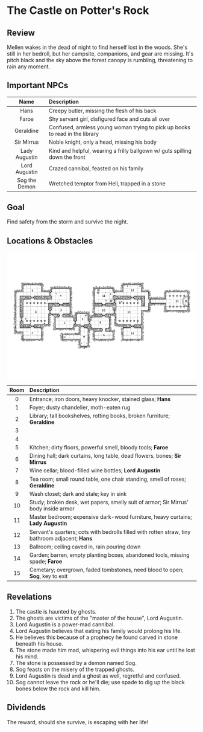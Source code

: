 # The Castle on Potter's Rock

## Review
Mellen wakes in the dead of night to find herself lost in the woods. She's still in her bedroll, but her campsite, companions, and gear are missing. It's pitch black and the sky above the forest canopy is rumbling, threatening to rain any moment.

## Important NPCs
| Name | Description |
|:---:|:--- |
| Hans | Creepy butler, missing the flesh of his back |
| Faroe | Shy servant girl, disfigured face and cuts all over |
| Geraldine | Confused, armless young woman trying to pick up books to read in the library |
| Sir Mirrus | Noble knight, only a head, missing his body |
| Lady Augustin | Kind and helpful, wearing a frilly ballgown w/ guts spilling down the front |
| Lord Augustin | Crazed cannibal, feasted on his family |
| Sog the Demon | Wretched temptor from Hell, trapped in a stone |

## Goal
Find safety from the storm and survive the night.

## Locations & Obstacles
![Gridded map of the castle on Potter's Rock, each room marked with a number.](castleOnPottersRock_new.png)

| Room | Description |
|:---:|:--- |
|  0 | Entrance; iron doors, heavy knocker, stained glass; **Hans** |
|  1 | Foyer; dusty chandelier, moth-eaten rug |
|  2 | Library; tall bookshelves, rotting books, broken furniture; **Geraldine** |
|  3 |  |
|  4 |  |
|  5 | Kitchen; dirty floors, powerful smell, bloody tools; **Faroe** |
|  6 | Dining hall; dark curtains, long table, dead flowers, bones; **Sir Mirrus** |
|  7 | Wine cellar; blood-filled wine bottles; **Lord Augustin** |
|  8 | Tea room; small round table, one chair standing, smell of roses; **Geraldine** |
|  9 | Wash closet; dark and stale; key in sink |
| 10 | Study; broken desk, wet papers, smelly suit of armor; Sir Mirrus' body inside armor |
| 11 | Master bedroom; expensive dark-wood furniture, heavy curtains; **Lady Augustin** |
| 12 | Servant's quarters; cots with bedrolls filled with rotten straw, tiny bathroom adjacent; **Hans** |
| 13 | Ballroom; ceiling caved in, rain pouring down |
| 14 | Garden; barren, empty planting boxes, abandoned tools, missing spade; **Faroe** |
| 15 | Cemetary; overgrown, faded tombstones, need blood to open; **Sog**, key to exit |

## Revelations
1. The castle is haunted by ghosts.
2. The ghosts are victims of the "master of the house", Lord Augustin.
3. Lord Augustin is a power-mad cannibal.
4. Lord Augustin believes that eating his family would prolong his life.
5. He believes this because of a prophecy he found carved in stone beneath his house.
6. The stone made him mad, whispering evil things into his ear until he lost his mind.
7. The stone is possessed by a demon named Sog.
8. Sog feasts on the misery of the trapped ghosts.
9. Lord Augustin is dead and a ghost as well, regretful and confused.
10. Sog cannot leave the rock or he'll die; use spade to dig up the black bones below the rock and kill him.

## Dividends
The reward, should she survive, is escaping with her life!
